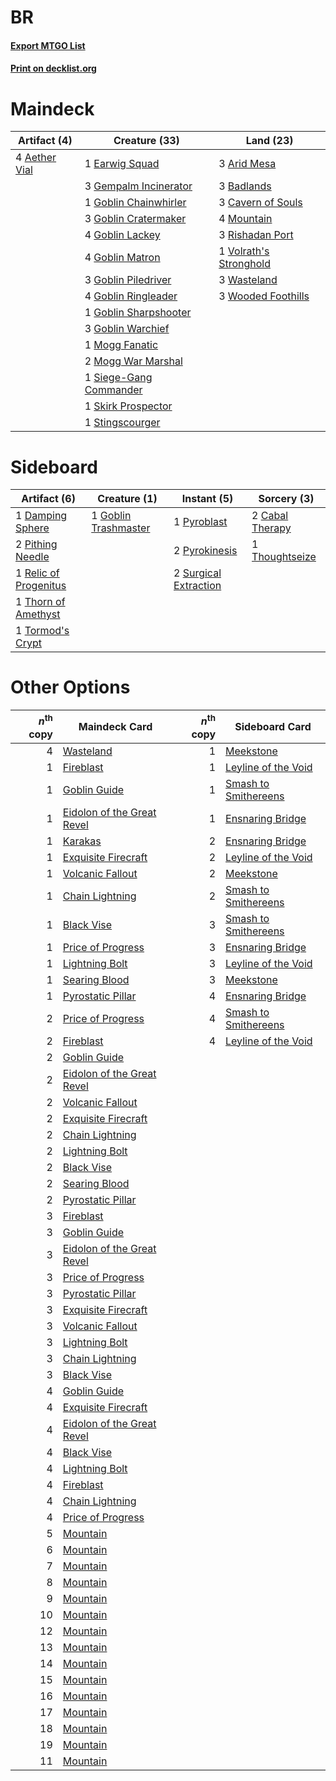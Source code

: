 # BR

#### [Export MTGO List](../collection/BR/BR.txt)
#### [Print on decklist.org](http://decklist.org/?deckmain=4%09Aether%20Vial%0A3%09Arid%20Mesa%0A3%09Badlands%0A3%09Cavern%20of%20Souls%0A1%09Earwig%20Squad%0A3%09Gempalm%20Incinerator%0A1%09Goblin%20Chainwhirler%0A3%09Goblin%20Cratermaker%0A4%09Goblin%20Lackey%0A4%09Goblin%20Matron%0A3%09Goblin%20Piledriver%0A4%09Goblin%20Ringleader%0A1%09Goblin%20Sharpshooter%0A3%09Goblin%20Warchief%0A1%09Mogg%20Fanatic%0A2%09Mogg%20War%20Marshal%0A4%09Mountain%0A3%09Rishadan%20Port%0A1%09Siege-Gang%20Commander%0A1%09Skirk%20Prospector%0A1%09Stingscourger%0A1%09Volrath's%20Stronghold%0A3%09Wasteland%0A3%09Wooded%20Foothills&deckside=2%09Cabal%20Therapy%0A1%09Damping%20Sphere%0A1%09Goblin%20Trashmaster%0A2%09Pithing%20Needle%0A1%09Pyroblast%0A2%09Pyrokinesis%0A1%09Relic%20of%20Progenitus%0A2%09Surgical%20Extraction%0A1%09Thorn%20of%20Amethyst%0A1%09Thoughtseize%0A1%09Tormod's%20Crypt)
# Maindeck

|                                      Artifact (4)                                      |                                          Creature (33)                                          |                                            Land (23)                                            |
|----------------------------------------------------------------------------------------|-------------------------------------------------------------------------------------------------|-------------------------------------------------------------------------------------------------|
|4 [Aether Vial](http://gatherer.wizards.com/Pages/Card/Details.aspx?multiverseid=370514)|1 [Earwig Squad](http://gatherer.wizards.com/Pages/Card/Details.aspx?multiverseid=370530)        |3 [Arid Mesa](http://gatherer.wizards.com/Pages/Card/Details.aspx?multiverseid=426054)           |
|                                                                                        |3 [Gempalm Incinerator](http://gatherer.wizards.com/Pages/Card/Details.aspx?multiverseid=157929) |3 [Badlands](http://gatherer.wizards.com/Pages/Card/Details.aspx?multiverseid=382852)            |
|                                                                                        |1 [Goblin Chainwhirler](http://gatherer.wizards.com/Pages/Card/Details.aspx?multiverseid=443017) |3 [Cavern of Souls](http://gatherer.wizards.com/Pages/Card/Details.aspx?multiverseid=426057)     |
|                                                                                        |3 [Goblin Cratermaker](http://gatherer.wizards.com/Pages/Card/Details.aspx?multiverseid=452853)  |4 [Mountain](http://gatherer.wizards.com/Pages/Card/Details.aspx?multiverseid=439604)            |
|                                                                                        |4 [Goblin Lackey](http://gatherer.wizards.com/Pages/Card/Details.aspx?multiverseid=382959)       |3 [Rishadan Port](http://gatherer.wizards.com/Pages/Card/Details.aspx?multiverseid=442235)       |
|                                                                                        |4 [Goblin Matron](http://gatherer.wizards.com/Pages/Card/Details.aspx?multiverseid=6596)         |1 [Volrath's Stronghold](http://gatherer.wizards.com/Pages/Card/Details.aspx?multiverseid=397619)|
|                                                                                        |3 [Goblin Piledriver](http://gatherer.wizards.com/Pages/Card/Details.aspx?multiverseid=382962)   |3 [Wasteland](http://gatherer.wizards.com/Pages/Card/Details.aspx?multiverseid=413790)           |
|                                                                                        |4 [Goblin Ringleader](http://gatherer.wizards.com/Pages/Card/Details.aspx?multiverseid=382963)   |3 [Wooded Foothills](http://gatherer.wizards.com/Pages/Card/Details.aspx?multiverseid=405116)    |
|                                                                                        |1 [Goblin Sharpshooter](http://gatherer.wizards.com/Pages/Card/Details.aspx?multiverseid=376350) |                                                                                                 |
|                                                                                        |3 [Goblin Warchief](http://gatherer.wizards.com/Pages/Card/Details.aspx?multiverseid=382966)     |                                                                                                 |
|                                                                                        |1 [Mogg Fanatic](http://gatherer.wizards.com/Pages/Card/Details.aspx?multiverseid=234699)        |                                                                                                 |
|                                                                                        |2 [Mogg War Marshal](http://gatherer.wizards.com/Pages/Card/Details.aspx?multiverseid=370547)    |                                                                                                 |
|                                                                                        |1 [Siege-Gang Commander](http://gatherer.wizards.com/Pages/Card/Details.aspx?multiverseid=413689)|                                                                                                 |
|                                                                                        |1 [Skirk Prospector](http://gatherer.wizards.com/Pages/Card/Details.aspx?multiverseid=383096)    |                                                                                                 |
|                                                                                        |1 [Stingscourger](http://gatherer.wizards.com/Pages/Card/Details.aspx?multiverseid=370402)       |                                                                                                 |


# Sideboard

|                                          Artifact (6)                                          |                                         Creature (1)                                          |                                          Instant (5)                                           |                                       Sorcery (3)                                        |
|------------------------------------------------------------------------------------------------|-----------------------------------------------------------------------------------------------|------------------------------------------------------------------------------------------------|------------------------------------------------------------------------------------------|
|1 [Damping Sphere](http://gatherer.wizards.com/Pages/Card/Details.aspx?multiverseid=443101)     |1 [Goblin Trashmaster](http://gatherer.wizards.com/Pages/Card/Details.aspx?multiverseid=447280)|1 [Pyroblast](http://gatherer.wizards.com/Pages/Card/Details.aspx?multiverseid=159243)          |2 [Cabal Therapy](http://gatherer.wizards.com/Pages/Card/Details.aspx?multiverseid=265166)|
|2 [Pithing Needle](http://gatherer.wizards.com/Pages/Card/Details.aspx?multiverseid=425815)     |                                                                                               |2 [Pyrokinesis](http://gatherer.wizards.com/Pages/Card/Details.aspx?multiverseid=184763)        |1 [Thoughtseize](http://gatherer.wizards.com/Pages/Card/Details.aspx?multiverseid=438676) |
|1 [Relic of Progenitus](http://gatherer.wizards.com/Pages/Card/Details.aspx?multiverseid=205326)|                                                                                               |2 [Surgical Extraction](http://gatherer.wizards.com/Pages/Card/Details.aspx?multiverseid=397706)|                                                                                          |
|1 [Thorn of Amethyst](http://gatherer.wizards.com/Pages/Card/Details.aspx?multiverseid=140166)  |                                                                                               |                                                                                                |                                                                                          |
|1 [Tormod's Crypt](http://gatherer.wizards.com/Pages/Card/Details.aspx?multiverseid=389723)     |                                                                                               |                                                                                                |                                                                                          |


# Other Options

|*n*<sup>th</sup> copy|                                            Maindeck Card                                            |*n*<sup>th</sup> copy|                                        Sideboard Card                                         |
|--------------------:|-----------------------------------------------------------------------------------------------------|--------------------:|-----------------------------------------------------------------------------------------------|
|                    4|[Wasteland](http://gatherer.wizards.com/Pages/Card/Details.aspx?multiverseid=413790)                 |                    1|[Meekstone](http://gatherer.wizards.com/Pages/Card/Details.aspx?multiverseid=425811)           |
|                    1|[Fireblast](http://gatherer.wizards.com/Pages/Card/Details.aspx?multiverseid=234736)                 |                    1|[Leyline of the Void](http://gatherer.wizards.com/Pages/Card/Details.aspx?multiverseid=205013) |
|                    1|[Goblin Guide](http://gatherer.wizards.com/Pages/Card/Details.aspx?multiverseid=425921)              |                    1|[Smash to Smithereens](http://gatherer.wizards.com/Pages/Card/Details.aspx?multiverseid=397795)|
|                    1|[Eidolon of the Great Revel](http://gatherer.wizards.com/Pages/Card/Details.aspx?multiverseid=442117)|                    1|[Ensnaring Bridge](http://gatherer.wizards.com/Pages/Card/Details.aspx?multiverseid=442213)    |
|                    1|[Karakas](http://gatherer.wizards.com/Pages/Card/Details.aspx?multiverseid=201198)                   |                    2|[Ensnaring Bridge](http://gatherer.wizards.com/Pages/Card/Details.aspx?multiverseid=442213)    |
|                    1|[Exquisite Firecraft](http://gatherer.wizards.com/Pages/Card/Details.aspx?multiverseid=398513)       |                    2|[Leyline of the Void](http://gatherer.wizards.com/Pages/Card/Details.aspx?multiverseid=205013) |
|                    1|[Volcanic Fallout](http://gatherer.wizards.com/Pages/Card/Details.aspx?multiverseid=382401)          |                    2|[Meekstone](http://gatherer.wizards.com/Pages/Card/Details.aspx?multiverseid=425811)           |
|                    1|[Chain Lightning](http://gatherer.wizards.com/Pages/Card/Details.aspx?multiverseid=217977)           |                    2|[Smash to Smithereens](http://gatherer.wizards.com/Pages/Card/Details.aspx?multiverseid=397795)|
|                    1|[Black Vise](http://gatherer.wizards.com/Pages/Card/Details.aspx?multiverseid=201239)                |                    3|[Smash to Smithereens](http://gatherer.wizards.com/Pages/Card/Details.aspx?multiverseid=397795)|
|                    1|[Price of Progress](http://gatherer.wizards.com/Pages/Card/Details.aspx?multiverseid=234714)         |                    3|[Ensnaring Bridge](http://gatherer.wizards.com/Pages/Card/Details.aspx?multiverseid=442213)    |
|                    1|[Lightning Bolt](http://gatherer.wizards.com/Pages/Card/Details.aspx?multiverseid=234704)            |                    3|[Leyline of the Void](http://gatherer.wizards.com/Pages/Card/Details.aspx?multiverseid=205013) |
|                    1|[Searing Blood](http://gatherer.wizards.com/Pages/Card/Details.aspx?multiverseid=378483)             |                    3|[Meekstone](http://gatherer.wizards.com/Pages/Card/Details.aspx?multiverseid=425811)           |
|                    1|[Pyrostatic Pillar](http://gatherer.wizards.com/Pages/Card/Details.aspx?multiverseid=44290)          |                    4|[Ensnaring Bridge](http://gatherer.wizards.com/Pages/Card/Details.aspx?multiverseid=442213)    |
|                    2|[Price of Progress](http://gatherer.wizards.com/Pages/Card/Details.aspx?multiverseid=234714)         |                    4|[Smash to Smithereens](http://gatherer.wizards.com/Pages/Card/Details.aspx?multiverseid=397795)|
|                    2|[Fireblast](http://gatherer.wizards.com/Pages/Card/Details.aspx?multiverseid=234736)                 |                    4|[Leyline of the Void](http://gatherer.wizards.com/Pages/Card/Details.aspx?multiverseid=205013) |
|                    2|[Goblin Guide](http://gatherer.wizards.com/Pages/Card/Details.aspx?multiverseid=425921)              |                     |                                                                                               |
|                    2|[Eidolon of the Great Revel](http://gatherer.wizards.com/Pages/Card/Details.aspx?multiverseid=442117)|                     |                                                                                               |
|                    2|[Volcanic Fallout](http://gatherer.wizards.com/Pages/Card/Details.aspx?multiverseid=382401)          |                     |                                                                                               |
|                    2|[Exquisite Firecraft](http://gatherer.wizards.com/Pages/Card/Details.aspx?multiverseid=398513)       |                     |                                                                                               |
|                    2|[Chain Lightning](http://gatherer.wizards.com/Pages/Card/Details.aspx?multiverseid=217977)           |                     |                                                                                               |
|                    2|[Lightning Bolt](http://gatherer.wizards.com/Pages/Card/Details.aspx?multiverseid=234704)            |                     |                                                                                               |
|                    2|[Black Vise](http://gatherer.wizards.com/Pages/Card/Details.aspx?multiverseid=201239)                |                     |                                                                                               |
|                    2|[Searing Blood](http://gatherer.wizards.com/Pages/Card/Details.aspx?multiverseid=378483)             |                     |                                                                                               |
|                    2|[Pyrostatic Pillar](http://gatherer.wizards.com/Pages/Card/Details.aspx?multiverseid=44290)          |                     |                                                                                               |
|                    3|[Fireblast](http://gatherer.wizards.com/Pages/Card/Details.aspx?multiverseid=234736)                 |                     |                                                                                               |
|                    3|[Goblin Guide](http://gatherer.wizards.com/Pages/Card/Details.aspx?multiverseid=425921)              |                     |                                                                                               |
|                    3|[Eidolon of the Great Revel](http://gatherer.wizards.com/Pages/Card/Details.aspx?multiverseid=442117)|                     |                                                                                               |
|                    3|[Price of Progress](http://gatherer.wizards.com/Pages/Card/Details.aspx?multiverseid=234714)         |                     |                                                                                               |
|                    3|[Pyrostatic Pillar](http://gatherer.wizards.com/Pages/Card/Details.aspx?multiverseid=44290)          |                     |                                                                                               |
|                    3|[Exquisite Firecraft](http://gatherer.wizards.com/Pages/Card/Details.aspx?multiverseid=398513)       |                     |                                                                                               |
|                    3|[Volcanic Fallout](http://gatherer.wizards.com/Pages/Card/Details.aspx?multiverseid=382401)          |                     |                                                                                               |
|                    3|[Lightning Bolt](http://gatherer.wizards.com/Pages/Card/Details.aspx?multiverseid=234704)            |                     |                                                                                               |
|                    3|[Chain Lightning](http://gatherer.wizards.com/Pages/Card/Details.aspx?multiverseid=217977)           |                     |                                                                                               |
|                    3|[Black Vise](http://gatherer.wizards.com/Pages/Card/Details.aspx?multiverseid=201239)                |                     |                                                                                               |
|                    4|[Goblin Guide](http://gatherer.wizards.com/Pages/Card/Details.aspx?multiverseid=425921)              |                     |                                                                                               |
|                    4|[Exquisite Firecraft](http://gatherer.wizards.com/Pages/Card/Details.aspx?multiverseid=398513)       |                     |                                                                                               |
|                    4|[Eidolon of the Great Revel](http://gatherer.wizards.com/Pages/Card/Details.aspx?multiverseid=442117)|                     |                                                                                               |
|                    4|[Black Vise](http://gatherer.wizards.com/Pages/Card/Details.aspx?multiverseid=201239)                |                     |                                                                                               |
|                    4|[Lightning Bolt](http://gatherer.wizards.com/Pages/Card/Details.aspx?multiverseid=234704)            |                     |                                                                                               |
|                    4|[Fireblast](http://gatherer.wizards.com/Pages/Card/Details.aspx?multiverseid=234736)                 |                     |                                                                                               |
|                    4|[Chain Lightning](http://gatherer.wizards.com/Pages/Card/Details.aspx?multiverseid=217977)           |                     |                                                                                               |
|                    4|[Price of Progress](http://gatherer.wizards.com/Pages/Card/Details.aspx?multiverseid=234714)         |                     |                                                                                               |
|                    5|[Mountain](http://gatherer.wizards.com/Pages/Card/Details.aspx?multiverseid=439604)                  |                     |                                                                                               |
|                    6|[Mountain](http://gatherer.wizards.com/Pages/Card/Details.aspx?multiverseid=439604)                  |                     |                                                                                               |
|                    7|[Mountain](http://gatherer.wizards.com/Pages/Card/Details.aspx?multiverseid=439604)                  |                     |                                                                                               |
|                    8|[Mountain](http://gatherer.wizards.com/Pages/Card/Details.aspx?multiverseid=439604)                  |                     |                                                                                               |
|                    9|[Mountain](http://gatherer.wizards.com/Pages/Card/Details.aspx?multiverseid=439604)                  |                     |                                                                                               |
|                   10|[Mountain](http://gatherer.wizards.com/Pages/Card/Details.aspx?multiverseid=439604)                  |                     |                                                                                               |
|                   12|[Mountain](http://gatherer.wizards.com/Pages/Card/Details.aspx?multiverseid=439604)                  |                     |                                                                                               |
|                   13|[Mountain](http://gatherer.wizards.com/Pages/Card/Details.aspx?multiverseid=439604)                  |                     |                                                                                               |
|                   14|[Mountain](http://gatherer.wizards.com/Pages/Card/Details.aspx?multiverseid=439604)                  |                     |                                                                                               |
|                   15|[Mountain](http://gatherer.wizards.com/Pages/Card/Details.aspx?multiverseid=439604)                  |                     |                                                                                               |
|                   16|[Mountain](http://gatherer.wizards.com/Pages/Card/Details.aspx?multiverseid=439604)                  |                     |                                                                                               |
|                   17|[Mountain](http://gatherer.wizards.com/Pages/Card/Details.aspx?multiverseid=439604)                  |                     |                                                                                               |
|                   18|[Mountain](http://gatherer.wizards.com/Pages/Card/Details.aspx?multiverseid=439604)                  |                     |                                                                                               |
|                   19|[Mountain](http://gatherer.wizards.com/Pages/Card/Details.aspx?multiverseid=439604)                  |                     |                                                                                               |
|                   11|[Mountain](http://gatherer.wizards.com/Pages/Card/Details.aspx?multiverseid=439604)                  |                     |                                                                                               |

